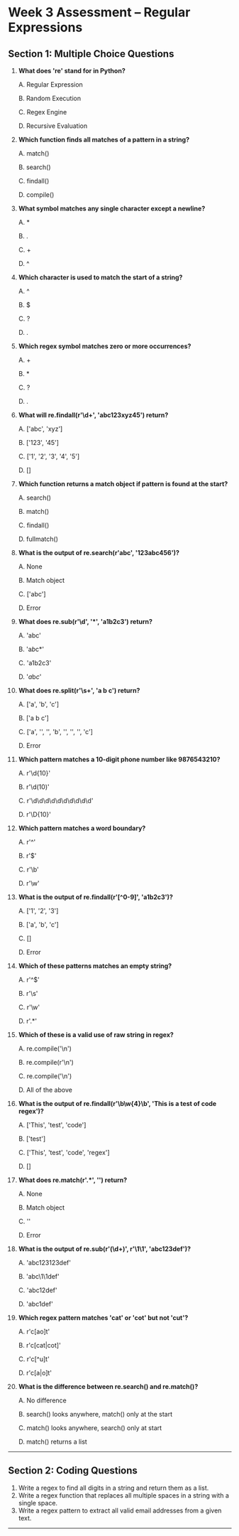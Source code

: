 #  Week 3 Assessment – Regular Expressions

##  Section 1: Multiple Choice Questions 

1. **What does 're' stand for in Python?** 

   A. Regular Expression

   B. Random Execution

   C. Regex Engine

   D. Recursive Evaluation


2. **Which function finds all matches of a pattern in a string?** 

   A. match()

   B. search()

   C. findall()

   D. compile()


3. **What symbol matches any single character except a newline?** 

   A. *

   B. .

   C. +

   D. ^


4. **Which character is used to match the start of a string?** 

   A. ^

   B. $

   C. ?

   D. .


5. **Which regex symbol matches zero or more occurrences?** 

   A. +

   B. *

   C. ?

   D. .


6. **What will re.findall(r'\d+', 'abc123xyz45') return?** 

   A. ['abc', 'xyz']

   B. ['123', '45']

   C. ['1', '2', '3', '4', '5']

   D. []


7. **Which function returns a match object if pattern is found at the start?** 

   A. search()

   B. match()

   C. findall()

   D. fullmatch()


8. **What is the output of re.search(r'abc', '123abc456')?** 

   A. None

   B. Match object

   C. ['abc']

   D. Error


9. **What does re.sub(r'\d', '*', 'a1b2c3') return?** 

   A. 'abc'

   B. 'a*b*c*'

   C. 'a1b2c3'

   D. '*a*b*c*'


10. **What does re.split(r'\s+', 'a b   c') return?** 

     A. ['a', 'b', 'c']

    B. ['a b   c']

     C. ['a', '', '', 'b', '', '', '', 'c']

    D. Error


11. **Which pattern matches a 10-digit phone number like 9876543210?**

     A. r'\d{10}'

    B. r'\d(10)'

     C. r'\d\d\d\d\d\d\d\d\d\d'

     D. r'\D{10}'


12. **Which pattern matches a word boundary?** 

     A. r'^'

     B. r'$'

     C. r'\b'

     D. r'\w'


13. **What is the output of re.findall(r'[^0-9]', 'a1b2c3')?** 

    A. ['1', '2', '3']

     B. ['a', 'b', 'c']

     C. []

     D. Error


14. **Which of these patterns matches an empty string?** 

    A. r'^$'
    
     B. r'\s'
    
     C. r'\w'
    
    D. r'.*'
    

15. **Which of these is a valid use of raw string in regex?** 

     A. re.compile('\n')
    
     B. re.compile(r'\n')
    
     C. re.compile('\\n')
    
     D. All of the above
    

16. **What is the output of re.findall(r'\b\w{4}\b', 'This is a test of code regex')?**

     A. ['This', 'test', 'code']
    
     B. ['test']
    
    C. ['This', 'test', 'code', 'regex']
    
     D. []
    

17. **What does re.match(r'.*', '') return?** 

    A. None
   
    B. Match object
   
    C. ''
   
     D. Error
   

18. **What is the output of re.sub(r'(\d+)', r'\1\1', 'abc123def')?** 

    A. 'abc123123def'
   
     B. 'abc\1\1def'
   
     C. 'abc12def'
   
     D. 'abc1def'
   

19. **Which regex pattern matches 'cat' or 'cot' but not 'cut'?** 

    A. r'c[ao]t'
   
    B. r'c[cat|cot]'
   
    C. r'c[^u]t'
   
    D. r'c[a|o]t'
   

20. **What is the difference between re.search() and re.match()?** 

    A. No difference
   
    B. search() looks anywhere, match() only at the start
   
     C. match() looks anywhere, search() only at start
   
    D. match() returns a list
   

---

##  Section 2: Coding Questions

1. Write a regex to find all digits in a string and return them as a list.
2. Write a regex function that replaces all multiple spaces in a string with a single space.
3. Write a regex pattern to extract all valid email addresses from a given text.

---
